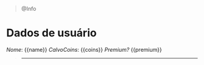 > @Info

# Dados de usuário

_*Nome*_: {{name}}
_*CalvoCoins*_: {{coins}}
_*Premium?*_ {{premium}}

> ---
